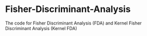 # Fisher-Discriminant-Analysis
The code for Fisher Discriminant Analysis (FDA) and Kernel Fisher Discriminant Analysis (Kernel FDA)
